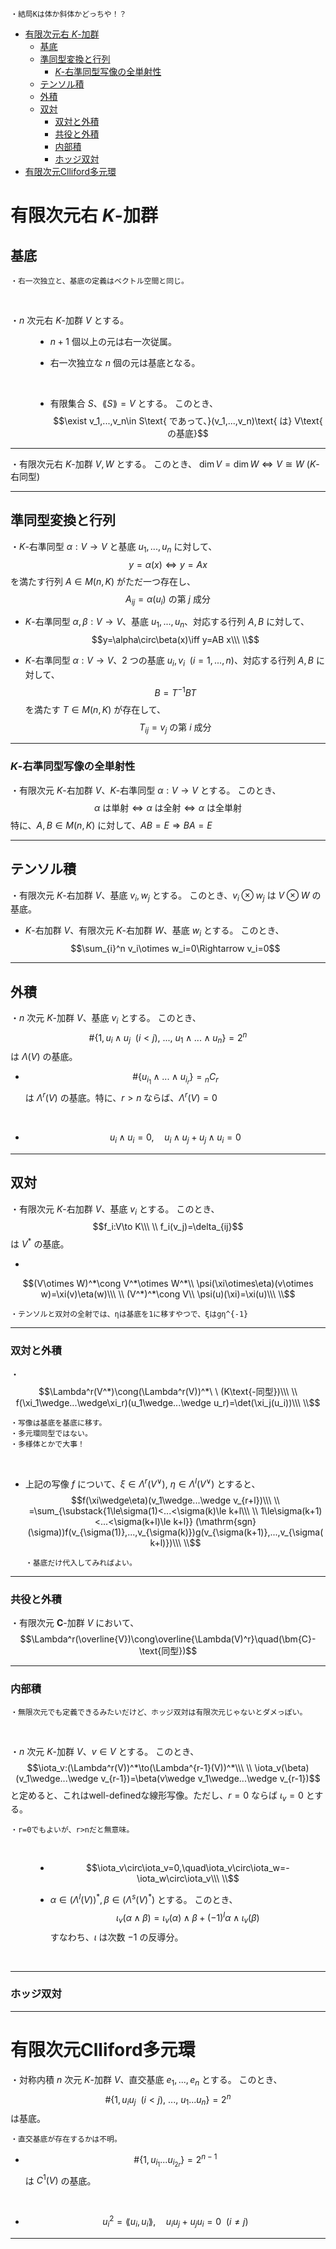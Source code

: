 
    ・結局Kは体か斜体かどっちや！？

- [有限次元右 $K$-加群](#有限次元右-k-加群)
  - [基底](#基底)
  - [準同型変換と行列](#準同型変換と行列)
    - [$K$-右準同型写像の全単射性](#k-右準同型写像の全単射性)
  - [テンソル積](#テンソル積)
  - [外積](#外積)
  - [双対](#双対)
    - [双対と外積](#双対と外積)
    - [共役と外積](#共役と外積)
    - [内部積](#内部積)
    - [ホッジ双対](#ホッジ双対)
- [有限次元Clliford多元環](#有限次元clliford多元環)



# 有限次元右 $K$-加群

## 基底

    ・右一次独立と、基底の定義はベクトル空間と同じ。
<br>

<dl><dt>

・$n$ 次元右 $K$-加群 $V$ とする。
<br>

</dt><dd>

- $n+1$ 個以上の元は右一次従属。

- 右一次独立な $n$ 個の元は基底となる。
<br>

- 有限集合 $S$、$\lang S\rang=V$ とする。
このとき、
$$\exist v_1,...,v_n\in S\text{ であって、}(v_1,...,v_n)\text{ は} V\text{ の基底}$$

</dd></dl>

---

・有限次元右 $K$-加群 $V,W$ とする。
このとき、
$\dim V=\dim W\iff V\cong W\ (K\text{-右同型})$

---

## 準同型変換と行列

・$K$-右準同型 $\alpha:V\to V$ と基底 $u_1,...,u_n$ に対して、
$$y=\alpha(x)\iff y=Ax$$を満たす行列 $A\in M(n,K)$ がただ一つ存在し、$$A_{ij}=\alpha(u_i)\text{ の第 $j$ 成分}$$

- $K$-右準同型 $\alpha,\beta:V\to V$、基底 $u_1,...,u_n$、対応する行列 $A,B$ に対して、
$$y=\alpha\circ\beta(x)\iff y=AB x\\\ \\$$

- $K$-右準同型 $\alpha:V\to V$、$2$ つの基底 $u_i,v_i\ \ (i=1,...,n)$、対応する行列 $A,B$ に対して、
$$B=T^{-1}BT$$を満たす $T\in M(n,K)$ が存在して、
$$T_{ij}=v_j\text{ の第 $i$ 成分}$$


---

### $K$-右準同型写像の全単射性

・有限次元 $K$-右加群 $V$、$K$-右準同型 $\alpha:V\to V$ とする。
このとき、
$$\alpha\text{ は単射}\iff\alpha\text{ は全射}\iff\alpha\text{ は全単射}$$特に、$A,B\in M(n,K)$ に対して、$AB=E\Rightarrow BA=E$

---

## テンソル積

・有限次元 $K$-右加群 $V$、基底 $v_i,w_j$ とする。
このとき、$v_i\otimes w_j$ は $V\otimes W$ の基底。

- $K$-右加群 $V$、有限次元 $K$-右加群 $W$、基底 $w_i$ とする。
このとき、$$\sum_{i}^n v_i\otimes w_i=0\Rightarrow v_i=0$$

---

## 外積

・$n$ 次元 $K$-加群 $V$、基底 $v_i$ とする。
このとき、
$$\#\{1,u_i\wedge u_j\ \ (i<j),\ ...,\ u_1\wedge...\wedge u_n\}=2^n$$ は $\Lambda(V)$ の基底。
<br>

- $$\#\{u_{i_1}\wedge...\wedge u_{i_r}\}={}_n C_r$$は $\Lambda^r(V)$ の基底。特に、$r>n$ ならば、$\Lambda^r(V)=0$
<br>

- $$u_i\wedge u_i=0,\quad u_i\wedge u_j+u_j\wedge u_i=0$$

---

## 双対

・有限次元 $K$-右加群 $V$、基底 $v_i$ とする。
このとき、
$$f_i:V\to K\\\ \\
f_i(v_j)=\delta_{ij}$$ は $V^*$ の基底。
<br>

- 
$$(V\otimes W)^*\cong V^*\otimes W^*\\
\psi(\xi\otimes\eta)(v\otimes w)=\xi(v)\eta(w)\\\ \\
(V^*)^*\cong V\\
\psi(u)(\xi)=\xi(u)\\\ \\$$

    ・テンソルと双対の全射では、ηは基底を1に移すやつで、ξはgη^{-1}

---

### 双対と外積

・$$\Lambda^r(V^*)\cong(\Lambda^r(V))^*\ \ (K\text{-同型})\\\ \\
f(\xi_1\wedge...\wedge\xi_r)(u_1\wedge...\wedge u_r)=\det(\xi_j(u_i))\\\ \\$$

    ・写像は基底を基底に移す。
    ・多元環同型ではない。
    ・多様体とかで大事！
<br>

- 上記の写像 $f$ について、$\xi\in\Lambda^r(V^{\vee}),\ \eta\in\Lambda^{l}(V^{\vee})$ とすると、
$$f(\xi\wedge\eta)(v_1\wedge...\wedge v_{r+l})\\\ \\
=\sum_{\substack{1\le\sigma(1)<...<\sigma(k)\le k+l\\\ \\ 1\le\sigma(k+1)<...<\sigma(k+l)\le k+l}} (\mathrm{sgn}(\sigma))f(v_{\sigma(1)},...,v_{\sigma(k)})g(v_{\sigma(k+1)},...,v_{\sigma(k+l)})\\\ \\$$

      ・基底だけ代入してみればよい。

---

### 共役と外積

・有限次元 $\bm{C}$-加群 $V$ において、
$$\Lambda^r(\overline{V})\cong\overline{\Lambda(V)^r}\quad(\bm{C}-\text{同型})$$

---

### 内部積

    ・無限次元でも定義できるみたいだけど、ホッジ双対は有限次元じゃないとダメっぽい。
<br>

<dl><dt>

・$n$ 次元 $K$-加群 $V$、$v\in V$ とする。
このとき、
$$\iota_v:(\Lambda^r(V))^*\to(\Lambda^{r-1}(V))^*\\\ \\
\iota_v(\beta)(v_1\wedge...\wedge v_{r-1})=\beta(v\wedge v_1\wedge...\wedge v_{r-1})$$
と定めると、これはwell-definedな線形写像。ただし、$r=0$ ならば $\iota_v=0$ とする。
<br>

    ・r=0でもよいが、r>nだと無意味。
<br>

</dt><dd>

- $$\iota_v\circ\iota_v=0,\quad\iota_v\circ\iota_w=-\iota_w\circ\iota_v\\\ \\$$

- $\alpha\in(\Lambda^l(V))^*,\beta\in(\Lambda^s(V)^*)$ とする。
このとき、$$\iota_v(\alpha\wedge\beta)=\iota_v(\alpha)\wedge\beta+(-1)^l\alpha\wedge\iota_v(\beta)$$
すなわち、$\iota$ は次数 $-1$ の反導分。
<br>

</dd></dl>

---

### ホッジ双対

---

# 有限次元Clliford多元環

・対称内積 $n$ 次元 $K$-加群 $V$、直交基底 $e_1,...,e_n$ とする。
このとき、
$$\#\{1,u_iu_j\ \ (i<j),\ ...,\ u_1...u_n\}=2^n$$ は基底。

    ・直交基底が存在するかは不明。


- $$\#\{1,u_{i_1}... u_{i_{2r}}\}=2^{n-1}$$は $C^1(V)$ の基底。
<br>

- $$u_i^2=\lang u_i,u_i\rang,\quad u_iu_j+u_ju_i=0\ \ (i\neq j)$$

---

